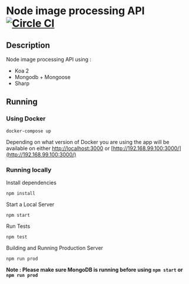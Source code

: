 # Node image processing API [![Circle CI](https://circleci.com/gh/rickydunlop/node-image-processing-api.svg?style=svg)](https://circleci.com/gh/rickydunlop/node-image-processing-api)

## Description
Node image processing API using :

 - Koa 2
 - Mongodb + Mongoose
 - Sharp

## Running

### Using Docker

    docker-compose up

Depending on what version of Docker you are using the app will be available on either
[http://localhost:3000](http://localhost:3000) or [http://192.168.99.100:3000/](http://192.168.99.100:3000/)

### Running locally

Install dependencies


    npm install


Start a Local Server

	npm start


Run Tests

	npm test


Building and Running Production Server

	npm run prod


**Note : Please make sure MongoDB is running before using ```npm start``` or ```npm run prod```**
